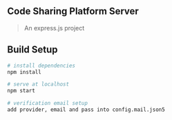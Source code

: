 ## Code Sharing Platform Server

> An express.js project

## Build Setup

```bash
# install dependencies
npm install

# serve at localhost
npm start

# verification email setup
add provider, email and pass into config.mail.json5
```

#
